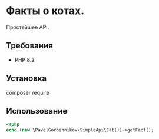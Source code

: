 #  Факты о котах.

Простейшее API. 

## Требования

- PHP 8.2

## Установка

composer require 

## Использование
```php
<?php
echo (new \PavelGoroshnikov\SimpleApi\Cat())->getFact();
```
